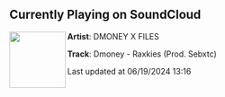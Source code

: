 ## Currently Playing on SoundCloud

[<img align="left" width="100" src="https://i1.sndcdn.com/artworks-k8a2De94FV9Uz2ey-PFrNjQ-t500x500.jpg">](https://soundcloud.com/dmoneydidthat/dmoney-raxkies)

**Artist**: DMONEY X FILES 

**Track**: Dmoney - Raxkies (Prod. Sebxtc)

Last updated at 06/19/2024 13:16
